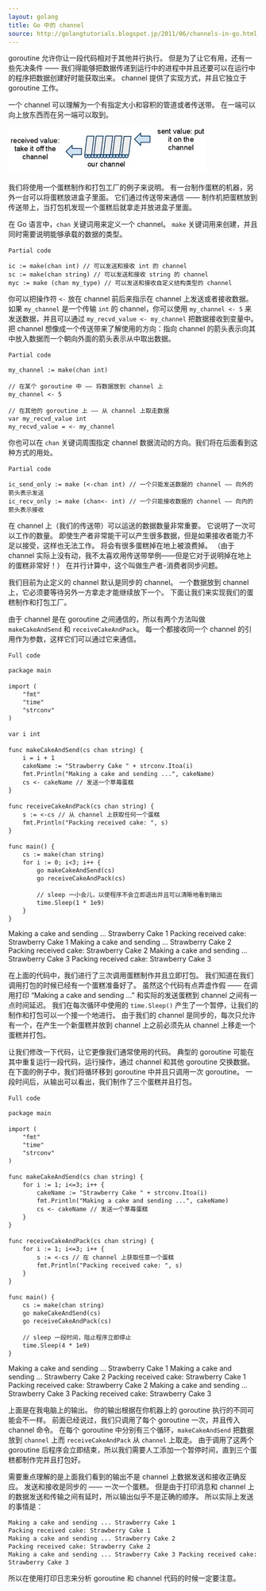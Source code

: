 ```yaml
---
layout: golang
title: Go 中的 channel
source: http://golangtutorials.blogspot.jp/2011/06/channels-in-go.html
---
```


goroutine 允许你让一段代码相对于其他并行执行。
但是为了让它有用，还有一些先决条件 —— 我们得能够把数据传递到运行中的进程中并且还要可以在运行中的程序把数据创建好时能获取出来。
channel 提供了实现方式，并且它独立于 goroutine 工作。

一个 channel 可以理解为一个有指定大小和容积的管道或者传送带。
在一端可以向上放东西而在另一端可以取到。

![channel](/images/post/golang/channels.jpg)

我们将使用一个蛋糕制作和打包工厂的例子来说明。
有一台制作蛋糕的机器，另外一台可以将蛋糕放进盒子里面。
它们通过传送带来通信 —— 制作机把蛋糕放到传送带上，当打包机发现一个蛋糕后就拿走并放进盒子里面。

在 Go 语言中，`chan` 关键词用来定义一个 channel。
`make` 关键词用来创建，并且同时需要说明能够承载的数据的类型。

`Partial code`

    ic := make(chan int) // 可以发送和接收 int 的 channel
    sc := make(chan string) // 可以发送和接收 string 的 channel
    myc := make (chan my_type) // 可以发送和接收自定义结构类型的 channel

你可以把操作符 `<-` 放在 channel 前后来指示在 channel 上发送或者接收数据。
如果 `my_channel` 是一个传输 `int` 的 channel，你可以使用 `my_channel <- 5` 来发送数据，并且可以通过 `my_recvd_value <- my_channel` 把数据接收到变量中。
把 channel 想像成一个传送带来了解使用的方向：指向 channel 的箭头表示向其中放入数据而一个朝向外面的箭头表示从中取出数据。

`Partial code`

    my_channel := make(chan int)

    // 在某个 goroutine 中 —— 将数据放到 channel 上
    my_channel <- 5 

    // 在其他的 goroutine 上 —— 从 channel 上取走数据
    var my_recvd_value int
    my_recvd_value = <- my_channel

你也可以在 `chan` 关键词周围指定 channel 数据流动的方向。我们将在后面看到这种方式的用处。

`Partial code`

    ic_send_only := make (<-chan int) // 一个只能发送数据的 channel —— 向外的箭头表示发送
    ic_recv_only := make (chan<- int) // 一个只能接收数据的 channel —— 向内的箭头表示接收

在 channel 上（我们的传送带）可以运送的数据数量非常重要。
它说明了一次可以工作的数量。
即使生产者非常能干可以产生很多数据，但是如果接收者能力不足以接受，这样也无法工作。
将会有很多蛋糕掉在地上被浪费掉。
（由于 channel 实际上没有动，我不太喜欢用传送带举例——但是它对于说明掉在地上的蛋糕非常好！）
在并行计算中，这个叫做生产者-消费者同步问题。

我们目前为止定义的 channel 默认是同步的 channel。
一个数据放到 channel 上，它必须要等待另外一方拿走才能继续放下一个。
下面让我们来实现我们的蛋糕制作和打包工厂。

由于 channel 是在 goroutine 之间通信的，所以有两个方法叫做 `makeCakeAndSend` 和 `receiveCakeAndPack`。
每一个都接收同一个 channel 的引用作为参数，这样它们可以通过它来通信。

`Full code`

    package main

    import (
        "fmt"
        "time"
        "strconv"
    )

    var i int

    func makeCakeAndSend(cs chan string) {
        i = i + 1
        cakeName := "Strawberry Cake " + strconv.Itoa(i)
        fmt.Println("Making a cake and sending ...", cakeName)
        cs <- cakeName // 发送一个草苺蛋糕
    }

    func receiveCakeAndPack(cs chan string) {
        s := <-cs // 从 channel 上获取任何一个蛋糕
        fmt.Println("Packing received cake: ", s)
    }

    func main() {
        cs := make(chan string)
        for i := 0; i<3; i++ {
            go makeCakeAndSend(cs)
            go receiveCakeAndPack(cs)

            // sleep 一小会儿，以使程序不会立即退出并且可以清晰地看到输出
            time.Sleep(1 * 1e9)
        }
    }

<p>
Making a cake and sending ... Strawberry Cake 1 
Packing received cake: Strawberry Cake 1 
Making a cake and sending ... Strawberry Cake 2 
Packing received cake: Strawberry Cake 2 
Making a cake and sending ... Strawberry Cake 3 
Packing received cake: Strawberry Cake 3
</p>

在上面的代码中，我们进行了三次调用蛋糕制作并且立即打包。
我们知道在我们调用打包的时候已经有一个蛋糕准备好了。
虽然这个代码有点弄虚作假 —— 在调用打印 “Making a cake and sending ...” 和实际的发送蛋糕到 channel 之间有一点时间延迟。
我们在每次循环中使用的 `time.Sleep()` 产生了一个暂停，让我们的制作和打包可以一个接一个地进行。
由于我们的 channel 是同步的，每次只允许有一个，在产生一个新蛋糕并放到 channel 上之前必须先从 channel 上移走一个蛋糕并打包。

让我们修改一下代码，让它更像我们通常使用的代码。
典型的 goroutine 可能在其中重复运行一段代码，运行操作，通过 channel 和其他 goroutine 交换数据。
在下面的例子中，我们将循环移到 goroutine 中并且只调用一次 goroutine。
一段时间后，从输出可以看出，我们制作了三个蛋糕并且打包。

`Full code`

    package main

    import (
        "fmt"
        "time"
        "strconv"
    )

    func makeCakeAndSend(cs chan string) {
        for i := 1; i<=3; i++ {
            cakeName := "Strawberry Cake " + strconv.Itoa(i)
            fmt.Println("Making a cake and sending ...", cakeName)
            cs <- cakeName // 发送一个草苺蛋糕
        }
    }

    func receiveCakeAndPack(cs chan string) {
        for i := 1; i<=3; i++ {
            s := <-cs // 在 channel 上获取任意一个蛋糕
            fmt.Println("Packing received cake: ", s)
        }
    }

    func main() {
        cs := make(chan string)
        go makeCakeAndSend(cs)
        go receiveCakeAndPack(cs)

        // sleep 一段时间，阻止程序立即停止
        time.Sleep(4 * 1e9)
    }

<p>
Making a cake and sending ... Strawberry Cake 1
Making a cake and sending ... Strawberry Cake 2
Packing received cake: Strawberry Cake 1
Packing received cake: Strawberry Cake 2
Making a cake and sending ... Strawberry Cake 3
Packing received cake: Strawberry Cake 3
</p>

上面是在我电脑上的输出。
你的输出根据在你机器上的 goroutine 执行的不同可能会不一样。
前面已经说过，我们只调用了每个 goroutine 一次，并且传入 channel 命令。
在每个 goroutine 中分别有三个循环，`makeCakeAndSend` 把数据放到 `channel` 上而 `receiveCakeAndPack` 从 `channel` 上取走。
由于调用了这两个 goroutine 后程序会立即结束，所以我们需要人工添加一个暂停时间，直到三个蛋糕都制作完并且打包好。

需要重点理解的是上面我们看到的输出不是 channel 上数据发送和接收正确反应。
发送和接收是同步的 —— 一次一个蛋糕。
但是由于打印消息和 channel 上的数据发送和传输之间有延时，所以输出似乎不是正确的顺序。
所以实际上发送的事情是：

    Making a cake and sending ... Strawberry Cake 1 
    Packing received cake: Strawberry Cake 1 
    Making a cake and sending ... Strawberry Cake 2 
    Packing received cake: Strawberry Cake 2 
    Making a cake and sending ... Strawberry Cake 3 Packing received cake: Strawberry Cake 3 

所以在使用打印日志来分析 goroutine 和 channel 代码的时候一定要注意。
